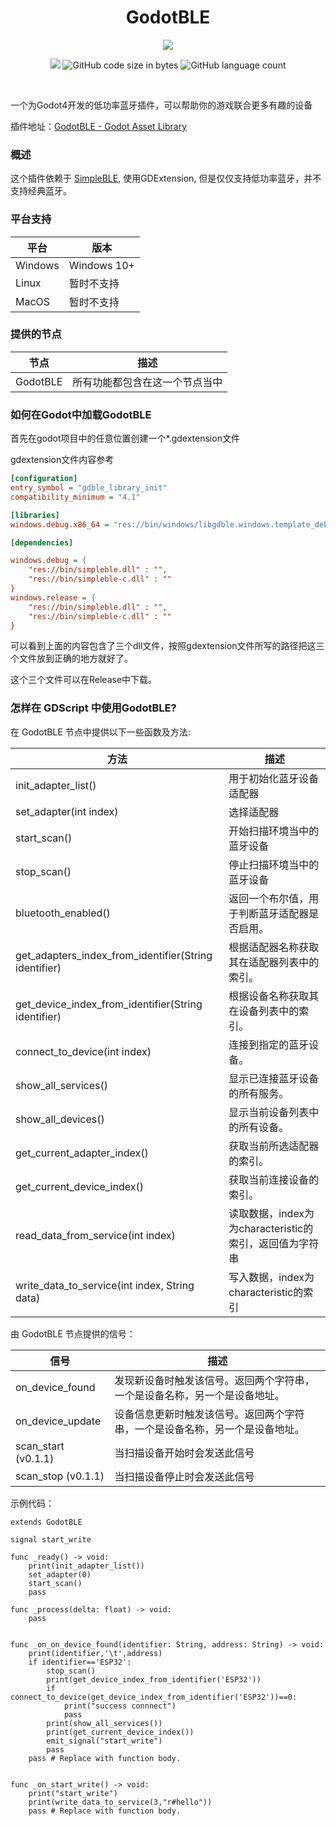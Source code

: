 <div align="center">
  <h1>GodotBLE</h1>
<p>
<img src="https://img.picui.cn/free/2024/10/28/671f1110963c8.png"/>
</p>
<p>
    <img lt="GitHub Actions Workflow Status" src="https://img.shields.io/github/actions/workflow/status/Fantety/GodotBLE/builds.yml">
    <img alt="GitHub code size in bytes" src="https://img.shields.io/github/languages/code-size/Fantety/GodotBLE">
    <img alt="GitHub language count" src="https://img.shields.io/github/languages/count/Fantety/GodotBLE">
<!--     <img src="https://img.shields.io/github/package-json/v/Ritusan/color-library" alt="version" /> -->
  </p>
  <p><i></i></p>
</div>
<br />

一个为Godot4开发的低功率蓝牙插件，可以帮助你的游戏联合更多有趣的设备

插件地址：[GodotBLE - Godot Asset Library](https://godotengine.org/asset-library/asset/3439)

### 概述

这个插件依赖于 [SimpleBLE](https://github.com/OpenBluetoothToolbox/SimpleBLE), 使用GDExtension, 但是仅仅支持低功率蓝牙，并不支持经典蓝牙。

### 平台支持

| 平台      | 版本          |
| ------- | ----------- |
| Windows | Windows 10+ |
| Linux   | 暂时不支持       |
| MacOS   | 暂时不支持       |

### 提供的节点

| 节点       | 描述              |
| -------- | --------------- |
| GodotBLE | 所有功能都包含在这一个节点当中 |

### 如何在Godot中加载GodotBLE

首先在godot项目中的任意位置创建一个*.gdextension文件

gdextension文件内容参考

```ini
[configuration]
entry_symbol = "gdble_library_init"
compatibility_minimum = "4.1"

[libraries]
windows.debug.x86_64 = "res://bin/windows/libgdble.windows.template_debug.x86_64.dll"

[dependencies]

windows.debug = {
    "res://bin/simpleble.dll" : "",
    "res://bin/simpleble-c.dll" : ""
}
windows.release = {
    "res://bin/simpleble.dll" : "",
    "res://bin/simpleble-c.dll" : ""
}
```

可以看到上面的内容包含了三个dll文件，按照gdextension文件所写的路径把这三个文件放到正确的地方就好了。

这个三个文件可以在Release中下载。

### 怎样在 GDScript 中使用GodotBLE?

在 GodotBLE 节点中提供以下一些函数及方法: 

| 方法                                                    | 描述                                    |
| ----------------------------------------------------- | ------------------------------------- |
| init_adapter_list()                                   | 用于初始化蓝牙设备适配器                          |
| set_adapter(int index)                                | 选择适配器                                 |
| start_scan()                                          | 开始扫描环境当中的蓝牙设备                         |
| stop_scan()                                           | 停止扫描环境当中的蓝牙设备                         |
| bluetooth_enabled()                                   | 返回一个布尔值，用于判断蓝牙适配器是否启用。                |
| get_adapters_index_from_identifier(String identifier) | 根据适配器名称获取其在适配器列表中的索引。                 |
| get_device_index_from_identifier(String identifier)   | 根据设备名称获取其在设备列表中的索引。                   |
| connect_to_device(int index)                          | 连接到指定的蓝牙设备。                           |
| show_all_services()                                   | 显示已连接蓝牙设备的所有服务。                       |
| show_all_devices()                                    | 显示当前设备列表中的所有设备。                       |
| get_current_adapter_index()                           | 获取当前所选适配器的索引。                         |
| get_current_device_index()                            | 获取当前连接设备的索引。                          |
| read_data_from_service(int index)                     | 读取数据，index为为characteristic的索引，返回值为字符串 |
| write_data_to_service(int index, String data)         | 写入数据，index为characteristic的索引          |

由 GodotBLE 节点提供的信号：

| 信号                  | 描述                                     |
| ------------------- | -------------------------------------- |
| on_device_found     | 发现新设备时触发该信号。返回两个字符串，一个是设备名称，另一个是设备地址。  |
| on_device_update    | 设备信息更新时触发该信号。返回两个字符串，一个是设备名称，另一个是设备地址。 |
| scan_start (v0.1.1) | 当扫描设备开始时会发送此信号                         |
| scan_stop (v0.1.1)  | 当扫描设备停止时会发送此信号                         |

示例代码：

```gdscript
extends GodotBLE

signal start_write

func _ready() -> void:
    print(init_adapter_list())
    set_adapter(0)
    start_scan()
    pass

func _process(delta: float) -> void:
    pass


func _on_on_device_found(identifier: String, address: String) -> void:
    print(identifier,'\t',address)
    if identifier=='ESP32':
        stop_scan()
        print(get_device_index_from_identifier('ESP32'))
        if connect_to_device(get_device_index_from_identifier('ESP32'))==0:
            print("success connnect")
            pass
        print(show_all_services())
        print(get_current_device_index())
        emit_signal("start_write")
        pass
    pass # Replace with function body.


func _on_start_write() -> void:
    print("start_write")
    print(write_data_to_service(3,"r#hello"))
    pass # Replace with function body.
```